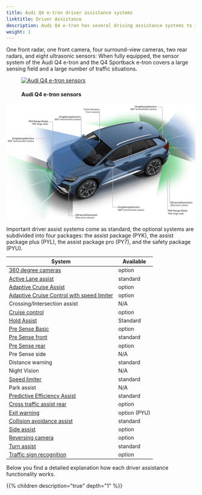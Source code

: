 ```yaml
---
title: Audi Q4 e-tron driver assistance systems
linktitle: Driver Assistance
description: Audi Q4 e-tron has several driving assistance systems to increase safety and make every drive more comfortable.
weight: 1
---
```

<!-- markdownlint-disable MD033 -->
 One front radar, one front camera, four surround-view cameras, two rear radars, and eight ultrasonic sensors: When fully equipped, the sensor system of the Audi Q4 e-tron and the Q4 Sportback e-tron covers a large sensing field and a large number of traffic situations.
 
 <figure>
    <a href="https://media.electrichasgoneaudi.net/multimedia/models/q4-e-tron/technology/drivingassistance/sensors.jpg">
        <img src="https://media.electrichasgoneaudi.net/multimedia/models/q4-e-tron/technology/drivingassistance/sensorss.jpg"
        alt="Audi Q4 e-tron sensors" title="Audi Q4 e-tron sensors">
    </a>
    <figcaption><h4>Audi Q4 e-tron sensors</h4></figcaption>
</figure>

 ![Sensors Audi Q4 e-tron](sensors.jpg "Audi Q4 e-tron sensors")
 
 Important driver assist systems come as standard, the optional systems are subdivided into four packages: the assist package (PYK), the assist package plus (PYL), the assist package pro (PY7), and the safety package (PYU).

| **System**    | **Available** |
| ----------- | ----------- |
| [360 degree cameras](360camera) | option |
| [Active Lane assist](activelaneassist) | standard |
| [Adaptive Cruise Assist](adaptivecruiseassist) | option |
| [Adaptive Cruise Control with speed limiter](adaptivecruisecontrol) | option |
| Crossing/Intersection assist | N/A |
| [Cruise control](cruisecontrol) | option |
| [Hold Assist](holdassist) | Standard |
| [Pre Sense Basic](presensebasic) | option |
| [Pre Sense front](presensefront) | standard |
| [Pre Sense rear](presenserear) | option |
| Pre Sense side | N/A |
| Distance warning | standard |
| Night Vision | N/A |
| [Speed limiter](speedlimiter) | standard |
| Park assist | N/A |
| [Predictive Efficiency Assist](predictiveefficiencyassist) | standard || [Predictive Efficiency Assist](predictiveefficiencyassist) | standard |
| [Cross traffic assist rear](crosstrafficassistrear) | option |
| [Exit warning](exitwarning) | option (PYU) |
| [Collision avoidance assist](collisionavoidanceassist) | standard |
| [Side assist](sideassist) | option |
| [Reversing camera](reversingcamera) | option |
| [Turn assist](turnassist) | standard |
| [Traffic sign recognition](trafficsignrecognition) | option |

 Below you find a detailed explanation how each driver assistance functionality works.

{{% children description="true" depth="1" %}}
